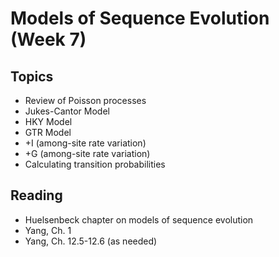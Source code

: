 # Models of Sequence Evolution (Week 7)

## Topics

- Review of Poisson processes
- Jukes-Cantor Model
- HKY Model
- GTR Model
- +I (among-site rate variation)
- +G (among-site rate variation)
- Calculating transition probabilities

## Reading

- Huelsenbeck chapter on models of sequence evolution
- Yang, Ch. 1
- Yang, Ch. 12.5-12.6 (as needed)
